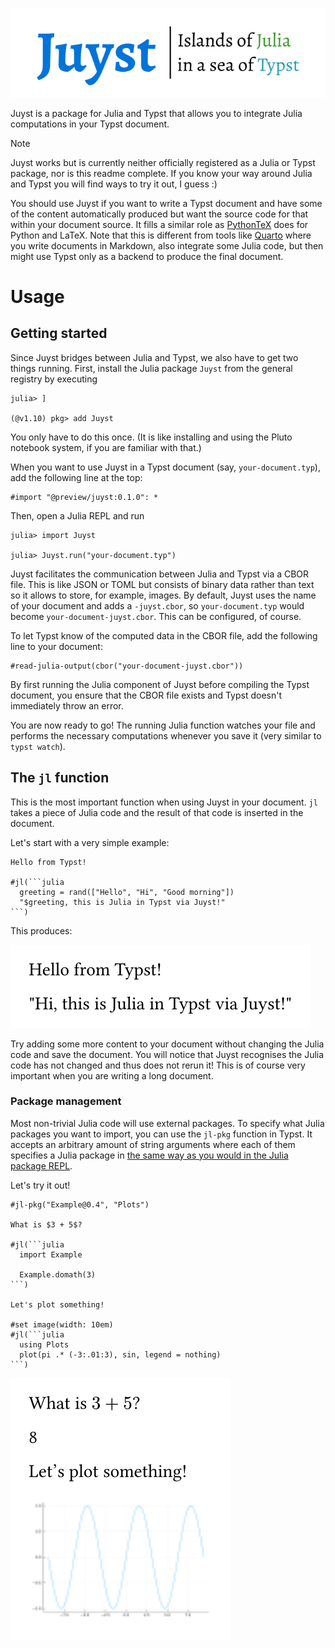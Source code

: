 ![logo](assets/logo.svg)

Juyst is a package for Julia and Typst that allows you to integrate Julia
computations in your Typst document.

> [!NOTE]
> Juyst works but is currently neither officially registered as a Julia or
> Typst package, nor is this readme complete.
> If you know your way around Julia and Typst you will find ways to try it out,
> I guess :)

You should use Juyst if you want to write a Typst document and have some of the
content automatically produced but want the source code for that within your
document source.
It fills a similar role as [PythonTeX](https://github.com/gpoore/pythontex)
does for Python and LaTeX.
Note that this is different from tools like [Quarto](https://quarto.org/) where
you write documents in Markdown, also integrate some Julia code, but then might
use Typst only as a backend to produce the final document.

# Usage

## Getting started

Since Juyst bridges between Julia and Typst, we also have to get two things
running.
First, install the Julia package `Juyst` from the general registry by executing
```julia-repl
julia> ]

(@v1.10) pkg> add Juyst
```
You only have to do this once.
(It is like installing and using the Pluto notebook system, if you are familiar
with that.)

When you want to use Juyst in a Typst document (say, `your-document.typ`),
add the following line at the top:
```typ
#import "@preview/juyst:0.1.0": *
```
Then, open a Julia REPL and run
```julia-repl
julia> import Juyst

julia> Juyst.run("your-document.typ")
```

Juyst facilitates the communication between Julia and Typst via a CBOR file.
This is like JSON or TOML but consists of binary data rather than text so it
allows to store, for example, images.
By default, Juyst uses the name of your document and adds a `-juyst.cbor`, so
`your-document.typ` would become `your-document-juyst.cbor`.
This can be configured, of course.

To let Typst know of the computed data in the CBOR file, add the following line
to your document:
```typ
#read-julia-output(cbor("your-document-juyst.cbor"))
```

By first running the Julia component of Juyst before compiling the Typst
document, you ensure that the CBOR file exists and Typst doesn't immediately
throw an error.

You are now ready to go!
The running Julia function watches your file and performs the necessary
computations whenever you save it (very similar to `typst watch`).

## The `jl` function

This is the most important function when using Juyst in your document.
`jl` takes a piece of Julia code and the result of that code is inserted in the
document.

Let's start with a very simple example:
````typ
Hello from Typst!

#jl(```julia
  greeting = rand(["Hello", "Hi", "Good morning"])
  "$greeting, this is Julia in Typst via Juyst!"
```)
````

This produces:

![simple](examples/simple.svg)

Try adding some more content to your document without changing the Julia code
and save the document.
You will notice that Juyst recognises the Julia code has not changed and thus
does not rerun it!
This is of course very important when you are writing a long document.

### Package management

Most non-trivial Julia code will use external packages.
To specify what Julia packages you want to import, you can use the `jl-pkg`
function in Typst.
It accepts an arbitrary amount of string arguments where each of them specifies
a Julia package in [the same way as you would in the Julia package
REPL](https://pkgdocs.julialang.org/v1/repl/#repl-add).

Let's try it out!
````typ
#jl-pkg("Example@0.4", "Plots")

What is $3 + 5$?

#jl(```julia
  import Example

  Example.domath(3)
```)

Let's plot something!

#set image(width: 10em)
#jl(```julia
  using Plots
  plot(pi .* (-3:.01:3), sin, legend = nothing)
```)
````

![pkg](examples/pkg.svg)

